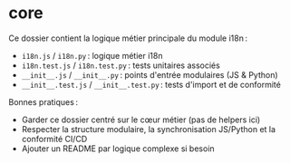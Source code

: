 # core

Ce dossier contient la logique métier principale du module i18n :
- `i18n.js` / `i18n.py` : logique métier i18n
- `i18n.test.js` / `i18n.test.py` : tests unitaires associés
- `__init__.js` / `__init__.py` : points d'entrée modulaires (JS & Python)
- `__init__.test.js` / `__init__.test.py` : tests d'import et de conformité

Bonnes pratiques :
- Garder ce dossier centré sur le cœur métier (pas de helpers ici)
- Respecter la structure modulaire, la synchronisation JS/Python et la conformité CI/CD
- Ajouter un README par logique complexe si besoin
